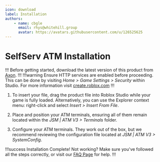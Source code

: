 ```yaml
---
icon: download
label: Installation
authors: 
    - name: cbgle
      email: rhys@whitehill.group
      avatar: https://avatars.githubusercontent.com/u/126525625
---
```

# SelfServ ATM Installation

!!!
Before getting started, download the latest version of this product from [Axon](https://axon.whitehill.group).
!!!
!!!warning
Ensure HTTP services are enabled before proceeding.
This can be done by visiting _Home > Game Settings > Security_ within Studio.
For more information visit [create.roblox.com](https://create.roblox.com/docs/studio/game-settings#security)
!!!

1. To insert your file, drag the product file into Roblox Studio while your game is fully loaded. Alternatively, you can use the Explorer context menu: right-click and select _Insert > Insert From File_.

2. Place and position your ATM terminals, ensuring all of them remain located within the _JSM | ATM V3 > Terminals_ folder.

3. Configure your ATM terminals. They work out of the box, but we recommend reviewing the configuration file located at _JSM | ATM V3 > SystemConfig_.

!!!success Installation Complete!
Not working? Make sure you've followed all the steps correctly, or visit our [FAQ Page](faq.md) for help.
!!!